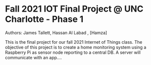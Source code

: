 # Fall 2021 IOT Final Project @ UNC Charlotte - Phase 1

Authors: James Tallett, Hassan Al Labad , [Hamza]

This is the final project for our fall 2021 Internet of Things class. The objective of this project is to create a home monitoring system using a Raspberry Pi as sensor node reporting to a central DB. A server will communicate with an app....
